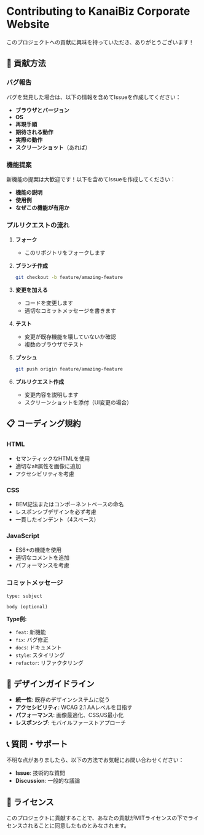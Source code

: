 # Contributing to KanaiBiz Corporate Website

このプロジェクトへの貢献に興味を持っていただき、ありがとうございます！

## 🤝 貢献方法

### バグ報告

バグを発見した場合は、以下の情報を含めてIssueを作成してください：

- **ブラウザとバージョン**
- **OS**
- **再現手順**
- **期待される動作**
- **実際の動作**
- **スクリーンショット**（あれば）

### 機能提案

新機能の提案は大歓迎です！以下を含めてIssueを作成してください：

- **機能の説明**
- **使用例**
- **なぜこの機能が有用か**

### プルリクエストの流れ

1. **フォーク**
   - このリポジトリをフォークします

2. **ブランチ作成**
   ```bash
   git checkout -b feature/amazing-feature
   ```

3. **変更を加える**
   - コードを変更します
   - 適切なコミットメッセージを書きます

4. **テスト**
   - 変更が既存機能を壊していないか確認
   - 複数のブラウザでテスト

5. **プッシュ**
   ```bash
   git push origin feature/amazing-feature
   ```

6. **プルリクエスト作成**
   - 変更内容を説明します
   - スクリーンショットを添付（UI変更の場合）

## 📋 コーディング規約

### HTML
- セマンティックなHTMLを使用
- 適切なalt属性を画像に追加
- アクセシビリティを考慮

### CSS
- BEM記法またはコンポーネントベースの命名
- レスポンシブデザインを必ず考慮
- 一貫したインデント（4スペース）

### JavaScript
- ES6+の機能を使用
- 適切なコメントを追加
- パフォーマンスを考慮

### コミットメッセージ
```
type: subject

body (optional)
```

**Type例:**
- `feat`: 新機能
- `fix`: バグ修正
- `docs`: ドキュメント
- `style`: スタイリング
- `refactor`: リファクタリング

## 🎨 デザインガイドライン

- **統一性**: 既存のデザインシステムに従う
- **アクセシビリティ**: WCAG 2.1 AAレベルを目指す
- **パフォーマンス**: 画像最適化、CSS/JS最小化
- **レスポンシブ**: モバイルファーストアプローチ

## 📞 質問・サポート

不明な点がありましたら、以下の方法でお気軽にお問い合わせください：

- **Issue**: 技術的な質問
- **Discussion**: 一般的な議論

## 📄 ライセンス

このプロジェクトに貢献することで、あなたの貢献がMITライセンスの下でライセンスされることに同意したものとみなされます。